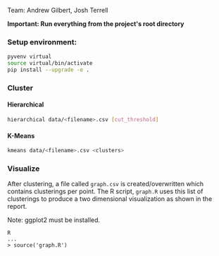 Team: Andrew Gilbert, Josh Terrell

**Important: Run everything from the project's root directory**

### Setup environment:
```bash
pyvenv virtual
source virtual/bin/activate
pip install --upgrade -e .
```

### Cluster
#### Hierarchical
```bash
hierarchical data/<filename>.csv [cut_threshold]
```

#### K-Means
```bash
kmeans data/<filename>.csv <clusters>
```

### Visualize
After clustering, a file called `graph.csv` is created/overwritten which
contains clusterings per point. The R script, `graph.R` uses this list of
clusterings to produce a two dimensional visualization as shown in the report.

Note: ggplot2 must be installed.
```
R
...
> source('graph.R')
```
